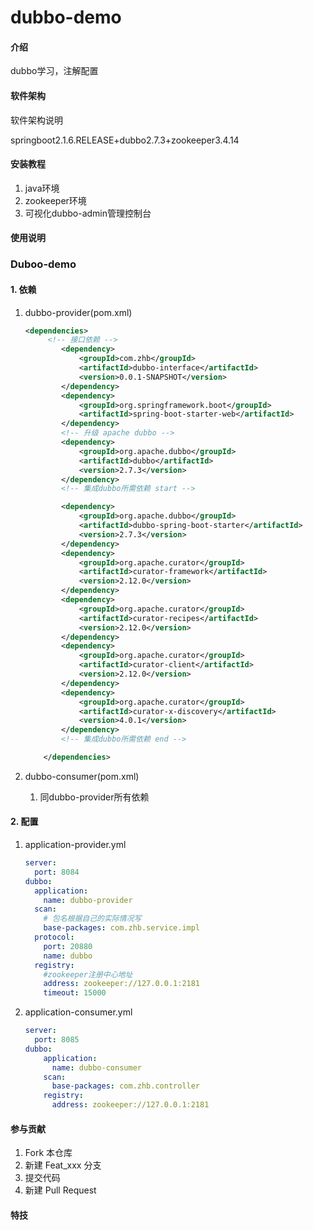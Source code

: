 # dubbo-demo

#### 介绍
dubbo学习，注解配置

#### 软件架构
软件架构说明

springboot2.1.6.RELEASE+dubbo2.7.3+zookeeper3.4.14

#### 安装教程

1.  java环境
2.  zookeeper环境
3.  可视化dubbo-admin管理控制台

#### 使用说明

### Duboo-demo

#### 1. 依赖

1. dubbo-provider(pom.xml)

   ```xml
   <dependencies>
       	<!-- 接口依赖 -->
           <dependency>
               <groupId>com.zhb</groupId>
               <artifactId>dubbo-interface</artifactId>
               <version>0.0.1-SNAPSHOT</version>
           </dependency>
           <dependency>
               <groupId>org.springframework.boot</groupId>
               <artifactId>spring-boot-starter-web</artifactId>
           </dependency>
           <!-- 升级 apache dubbo -->
           <dependency>
               <groupId>org.apache.dubbo</groupId>
               <artifactId>dubbo</artifactId>
               <version>2.7.3</version>
           </dependency>
           <!-- 集成dubbo所需依赖 start -->
   
           <dependency>
               <groupId>org.apache.dubbo</groupId>
               <artifactId>dubbo-spring-boot-starter</artifactId>
               <version>2.7.3</version>
           </dependency>
           <dependency>
               <groupId>org.apache.curator</groupId>
               <artifactId>curator-framework</artifactId>
               <version>2.12.0</version>
           </dependency>
           <dependency>
               <groupId>org.apache.curator</groupId>
               <artifactId>curator-recipes</artifactId>
               <version>2.12.0</version>
           </dependency>
           <dependency>
               <groupId>org.apache.curator</groupId>
               <artifactId>curator-client</artifactId>
               <version>2.12.0</version>
           </dependency>
           <dependency>
               <groupId>org.apache.curator</groupId>
               <artifactId>curator-x-discovery</artifactId>
               <version>4.0.1</version>
           </dependency>
           <!-- 集成dubbo所需依赖 end -->
   
       </dependencies>
   ```

   

2. dubbo-consumer(pom.xml)

   1. 同dubbo-provider所有依赖

#### 2. 配置

1. application-provider.yml

   ```yml
   server:
     port: 8084
   dubbo:
     application:
       name: dubbo-provider
     scan:
       # 包名根据自己的实际情况写
       base-packages: com.zhb.service.impl
     protocol:
       port: 20880
       name: dubbo
     registry:
       #zookeeper注册中心地址
       address: zookeeper://127.0.0.1:2181
       timeout: 15000
   ```

   

2. application-consumer.yml

   ```yml
   server:
     port: 8085
   dubbo:
       application:
         name: dubbo-consumer
       scan:
         base-packages: com.zhb.controller
       registry:
         address: zookeeper://127.0.0.1:2181
   ```

   



#### 参与贡献

1.  Fork 本仓库
2.  新建 Feat_xxx 分支
3.  提交代码
4.  新建 Pull Request


#### 特技
